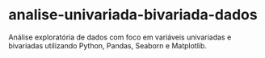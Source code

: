 # analise-univariada-bivariada-dados
Análise exploratória de dados com foco em variáveis univariadas e bivariadas utilizando Python, Pandas, Seaborn e Matplotlib.

